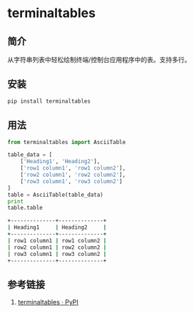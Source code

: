 # terminaltables

## 简介

从字符串列表中轻松绘制终端/控制台应用程序中的表。支持多行。

## 安装

```bash
pip install terminaltables
```

## 用法

```python
from terminaltables import AsciiTable

table_data = [
    ['Heading1', 'Heading2'],
    ['row1 column1', 'row1 column2'],
    ['row2 column1', 'row2 column2'],
    ['row3 column1', 'row3 column2']
]
table = AsciiTable(table_data)
print
table.table
```

```bash
+--------------+--------------+
| Heading1     | Heading2     |
+--------------+--------------+
| row1 column1 | row1 column2 |
| row2 column1 | row2 column2 |
| row3 column1 | row3 column2 |
+--------------+--------------+
```



## 参考链接

1. [terminaltables · PyPI](https://pypi.org/project/terminaltables/)

   

  

